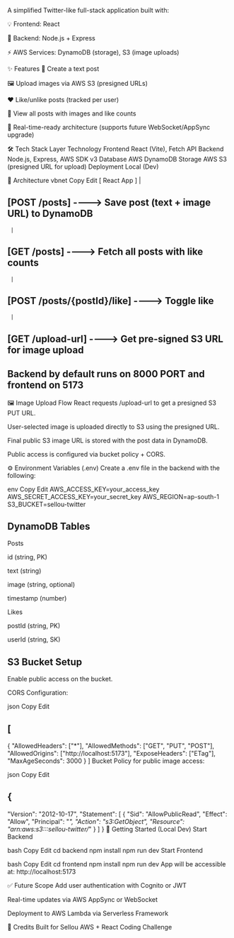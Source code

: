 A simplified Twitter-like full-stack application built with:

💡 Frontend: React

🧠 Backend: Node.js + Express

⚡️ AWS Services:  DynamoDB (storage), S3 (image uploads)

✨ Features
📝 Create a text post

🖼️ Upload images via AWS S3 (presigned URLs)

❤️ Like/unlike posts (tracked per user)

📜 View all posts with images and like counts

📡 Real-time-ready architecture (supports future WebSocket/AppSync upgrade)

🛠 Tech Stack
Layer	Technology
Frontend	React (Vite), Fetch API
Backend	Node.js, Express, AWS SDK v3
Database	AWS DynamoDB
Storage	AWS S3 (presigned URL for upload)
Deployment	Local (Dev)

🧩 Architecture
vbnet
Copy
Edit
[ React App ]
     |
## [POST /posts] ----> Save post (text + image URL) to DynamoDB
     |
## [GET /posts] ----> Fetch all posts with like counts
     |
## [POST /posts/{postId}/like] ----> Toggle like
     |
## [GET /upload-url] ----> Get pre-signed S3 URL for image upload

## Backend by default runs on 8000 PORT and frontend on 5173
🖼️ Image Upload Flow
React requests /upload-url to get a presigned S3 PUT URL.

User-selected image is uploaded directly to S3 using the presigned URL.

Final public S3 image URL is stored with the post data in DynamoDB.

Public access is configured via bucket policy + CORS.

⚙️ Environment Variables (.env)
Create a .env file in the backend with the following:

env
Copy
Edit
AWS_ACCESS_KEY=your_access_key
AWS_SECRET_ACCESS_KEY=your_secret_key
AWS_REGION=ap-south-1
S3_BUCKET=sellou-twitter
## DynamoDB Tables
Posts

id (string, PK)

text (string)

image (string, optional)

timestamp (number)

Likes

postId (string, PK)

userId (string, SK)

## S3 Bucket Setup
Enable public access on the bucket.

CORS Configuration:

json
Copy
Edit
## [
  {
    "AllowedHeaders": ["*"],
    "AllowedMethods": ["GET", "PUT", "POST"],
    "AllowedOrigins": ["http://localhost:5173"],
    "ExposeHeaders": ["ETag"],
    "MaxAgeSeconds": 3000
  }
]
Bucket Policy for public image access:

json
Copy
Edit
## {
  "Version": "2012-10-17",
  "Statement": [
    {
      "Sid": "AllowPublicRead",
      "Effect": "Allow",
      "Principal": "*",
      "Action": "s3:GetObject",
      "Resource": "arn:aws:s3:::sellou-twitter/*"
    }
  ]
}
🚀 Getting Started (Local Dev)
Start Backend

bash
Copy
Edit
cd backend
npm install
npm run dev
Start Frontend

bash
Copy
Edit
cd frontend
npm install
npm run dev
App will be accessible at: http://localhost:5173

✅ Future Scope
Add user authentication with Cognito or JWT

Real-time updates via AWS AppSync or WebSocket

Deployment to AWS Lambda via Serverless Framework

🧠 Credits
Built for Sellou AWS + React Coding Challenge
